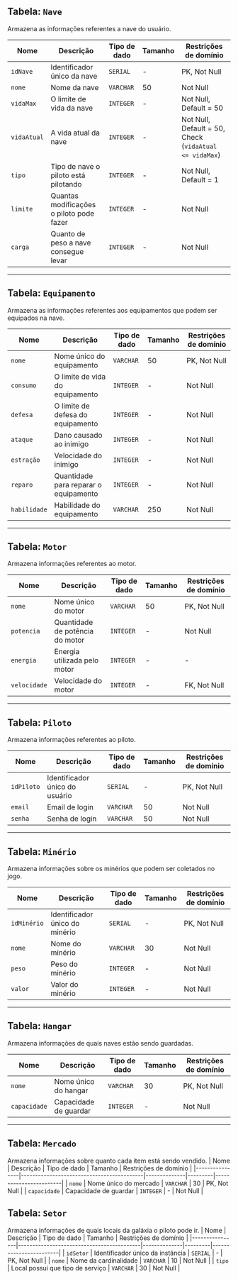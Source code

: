 ## **Tabela: `Nave`**
Armazena as informações referentes a nave do usuário.

| Nome         | Descrição                                    | Tipo de dado | Tamanho | Restrições de domínio                                  |
|--------------|----------------------------------------------|--------------|---------|--------------------------------------------------------|
| `idNave`     | Identificador único da nave                  | `SERIAL`     | -       | PK, Not Null                                           |
| `nome`       | Nome da nave                                 | `VARCHAR`    | 50      |  Not Null                                              |
| `vidaMax`    | O limite de vida da nave                     | `INTEGER`    | -       | Not Null, Default = 50                                 |
| `vidaAtual`  | A vida atual da nave                         | `INTEGER`    | -       | Not Null, Default = 50, Check (`vidaAtual <= vidaMax`) |
| `tipo`       | Tipo de nave o piloto está pilotando         | `INTEGER`    | -       | Not Null, Default = 1                                  |
| `limite`     | Quantas modificações o piloto pode fazer     | `INTEGER`    | -       | Not Null                                               |
| `carga`      | Quanto de peso a nave consegue levar         | `INTEGER`    | -       | Not Null                                               |


---

## **Tabela: `Equipamento`**
Armazena as informações referentes aos equipamentos que podem ser equipados na nave.

| Nome               | Descrição                                | Tipo de dado | Tamanho | Restrições de domínio |
|--------------------|------------------------------------------|--------------|---------|------------------------|
| `nome`             | Nome único do equipamento                | `VARCHAR`    | 50      | PK, Not Null           |
| `consumo`          | O limite de vida do equipamento          | `INTEGER`    | -       | Not Null               |
| `defesa`           | O limite de defesa do equipamento        | `INTEGER`    | -       | Not Null               |
| `ataque`           | Dano causado ao inimigo                  | `INTEGER`    | -       | Not Null               |
| `estração`         | Velocidade do inimigo                    | `INTEGER`    | -       | Not Null               |
| `reparo`           | Quantidade para reparar o equipamento    | `INTEGER`    | -       | Not Null               |
| `habilidade`       | Habilidade do equipamento                | `VARCHAR`    | 250     | Not Null               |

---

## **Tabela: `Motor`**
Armazena informações referentes ao motor.

| Nome       | Descrição                                 | Tipo de dado | Tamanho | Restrições de domínio |
|------------|-------------------------------------------|--------------|---------|------------------------|
| `nome`     | Nome único do motor                       | `VARCHAR`    | 50      | PK, Not Null           |
| `potencia` | Quantidade de potência do motor           | `INTEGER`    | -       | Not Null               |
| `energia`  | Energia utilizada pelo motor              | `INTEGER`    | -       | -                      |
| `velocidade`| Velocidade do motor                      | `INTEGER`    | -       | FK, Not Null           |

---

## **Tabela: `Piloto`**
Armazena informações referentes ao piloto.

| Nome           | Descrição                                 | Tipo de dado | Tamanho | Restrições de domínio  |
|----------------|-------------------------------------------|--------------|---------|------------------------|
| `idPiloto`     | Identificador único do usuário            | `SERIAL`     | -       | PK, Not Null           |
| `email`        | Email de login                            | `VARCHAR`    | 50      | Not Null               |
| `senha`        | Senha de login                            | `VARCHAR`    | 50      | Not Null               |


---

## **Tabela: `Minério`**
Armazena informações sobre os minérios que podem ser coletados no jogo.

| Nome           | Descrição                                 | Tipo de dado | Tamanho | Restrições de domínio  |
|----------------|-------------------------------------------|--------------|---------|------------------------|
| `idMinério`    | Identificador único do minério            | `SERIAL`     | -       | PK, Not Null           |
| `nome`         | Nome do minério                           | `VARCHAR`    | 30      | Not Null               |
| `peso`         | Peso do minério                           | `INTEGER`    | -       | Not Null               |
| `valor`        | Valor do minério                          | `INTEGER`    | -       | Not Null               |

---

## **Tabela: `Hangar`**
Armazena informações de quais naves estão sendo guardadas.

| Nome           | Descrição                                 | Tipo de dado | Tamanho | Restrições de domínio  |
|----------------|-------------------------------------------|--------------|---------|------------------------|
| `nome`         | Nome único do hangar                      | `VARCHAR`    | 30       | PK, Not Null          |
| `capacidade`   | Capacidade de guardar                     | `INTEGER`    | -       | Not Null               |

---

## **Tabela: `Mercado`**
Armazena informações sobre quanto cada item está sendo vendido.
| Nome           | Descrição                                 | Tipo de dado | Tamanho | Restrições de domínio  |
|----------------|-------------------------------------------|--------------|---------|------------------------|
| `nome`         | Nome único do mercado                     | `VARCHAR`    | 30      | PK, Not Null           |
| `capacidade`   | Capacidade de guardar                     | `INTEGER`    | -       | Not Null               |

## **Tabela: `Setor`**
Armazena informações de quais locais da galáxia o piloto pode ir.
| Nome           | Descrição                                 | Tipo de dado | Tamanho | Restrições de domínio  |
|----------------|-------------------------------------------|--------------|---------|------------------------|
| `idSetor`      | Identificador único da instância          | `SERIAL`     | -       | PK, Not Null           |
| `nome`         | Nome da cardinalidade                     | `VARCHAR`    | 10      | Not Null               |
| `tipo`         | Local possui que tipo de serviço          | `VARCHAR`    | 30      | Not Null               |
